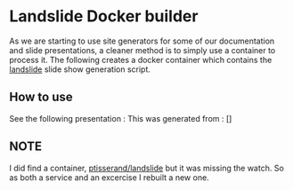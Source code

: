 Landslide Docker builder
=========================

As we are starting to use site generators for some of our documentation and slide
presentations, a cleaner method is to simply use a container to process it. The
following creates a docker container which contains the
[landslide](https://github.com/adamzap/landslide) slide show generation script.

How to use
----------

See the following presentation :
This was generated from : []

NOTE
----
I did find a
container, [ptisserand/landslide](https://hub.docker.com/r/ptisserand/landslide/)
but it was missing the watch. So as both a service and an
excercise I rebuilt a new one.
